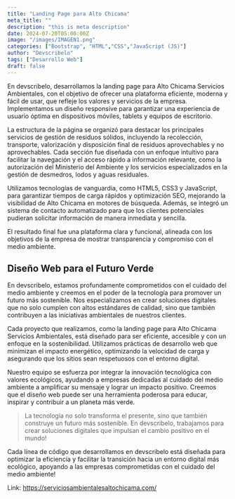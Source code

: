 ```yaml
---
title: "Landing Page para Alto Chicama"
meta_title: ""
description: "this is meta description"
date: 2024-07-20T05:00:00Z
image: "/images/IMAGEN1.png"
categories: ["Bootstrap", "HTML","CSS","JavaScript (JS)"]
author: "Devscribelo"
tags: ["Desarrollo Web"]
draft: false
---
```


En devscribelo, desarrollamos la landing page para Alto Chicama Servicios Ambientales, con el objetivo de ofrecer una plataforma eficiente, moderna y fácil de usar, que refleje los valores y servicios de la empresa. Implementamos un diseño responsive para garantizar una experiencia de usuario óptima en dispositivos móviles, tablets y equipos de escritorio.

La estructura de la página se organizó para destacar los principales servicios de gestión de residuos sólidos, incluyendo la recolección, transporte, valorización y disposición final de residuos aprovechables y no aprovechables. Cada sección fue diseñada con un enfoque intuitivo para facilitar la navegación y el acceso rápido a información relevante, como la autorización del Ministerio del Ambiente y los servicios especializados en la gestión de desmedros, lodos y aguas residuales.

Utilizamos tecnologías de vanguardia, como HTML5, CSS3 y JavaScript, para garantizar tiempos de carga rápidos y optimización SEO, mejorando la visibilidad de Alto Chicama en motores de búsqueda. Además, se integró un sistema de contacto automatizado para que los clientes potenciales pudieran solicitar información de manera inmediata y sencilla.

El resultado final fue una plataforma clara y funcional, alineada con los objetivos de la empresa de mostrar transparencia y compromiso con el medio ambiente.

## Diseño Web para el Futuro Verde

En devscribelo, estamos profundamente comprometidos con el cuidado del medio ambiente y creemos en el poder de la tecnología para promover un futuro más sostenible. Nos especializamos en crear soluciones digitales que no solo cumplen con altos estándares de calidad, sino que también contribuyen a las iniciativas ambientales de nuestros clientes.

Cada proyecto que realizamos, como la landing page para Alto Chicama Servicios Ambientales, está diseñado para ser eficiente, accesible y con un enfoque en la sostenibilidad. Utilizamos prácticas de desarrollo web que minimizan el impacto energético, optimizando la velocidad de carga y asegurando que los sitios sean respetuosos con el entorno digital.

Nuestro equipo se esfuerza por integrar la innovación tecnológica con valores ecológicos, ayudando a empresas dedicadas al cuidado del medio ambiente a amplificar su mensaje y lograr un impacto positivo. Creemos que el diseño web puede ser una herramienta poderosa para educar, inspirar y contribuir a un planeta más verde.

> La tecnología no solo transforma el presente, sino que también construye un futuro más sostenible. En devscribelo, trabajamos para crear soluciones digitales que impulsan el cambio positivo en el mundo!

Cada línea de código que desarrollamos en devscribelo está diseñada para optimizar la eficiencia y facilitar la transición hacia un entorno digital más ecológico, apoyando a las empresas comprometidas con el cuidado del medio ambiente!

Link: https://serviciosambientalesaltochicama.com/
